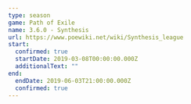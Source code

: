```yaml
---
type: season
game: Path of Exile
name: 3.6.0 - Synthesis
url: https://www.poewiki.net/wiki/Synthesis_league
start:
  confirmed: true
  startDate: 2019-03-08T00:00:00.000Z
  additionalText: ""
end:
  endDate: 2019-06-03T21:00:00.000Z
  confirmed: true
---
```

